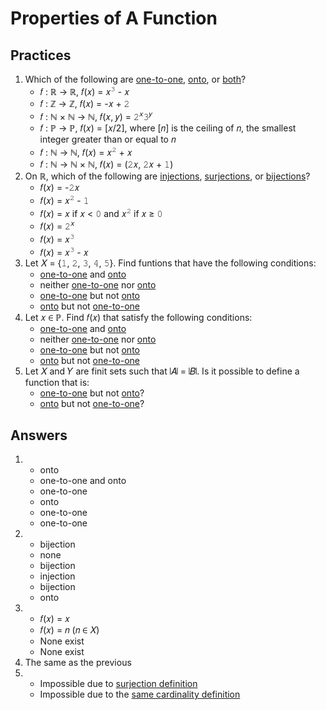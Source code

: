 # Properties of A Function

## Practices

1. Which of the following are [one-to-one](injective.md#definition), [onto](surjective.md#definition), or [both](bijective.md#definition)?
   - &#x1D453; : &#x211D; &#x2192; &#x211D;, &#x1D453;(&#x1D465;) = &#x1D465;<sup>&#x1D7F9;</sup> - &#x1D465;
   - &#x1D453; : &#x2124; &#x2192; &#x2124;, &#x1D453;(&#x1D465;) = -&#x1D465; + &#x1D7F8;
   - &#x1D453; : &#x2115; &#x00D7; &#x2115; &#x2192; &#x2115;, &#x1D453;(&#x1D465;, &#x1D466;) = &#x1D7F8;<sup>&#x1D465;</sup>&#x1D7F9;<sup>&#x1D466;</sup>
   - &#x1D453; : &#x2119; &#x2192; &#x2119;, &#x1D453;(&#x1D465;) = [&#x1D465;/2], where [&#x1D45B;] is the ceiling of &#x1D45B;, the smallest integer greater than or equal to &#x1D45B;
   - &#x1D453; : &#x2115; &#x2192; &#x2115;, &#x1D453;(&#x1D465;) = &#x1D465;<sup>&#x1D7F8;</sup> + &#x1D465;
   - &#x1D453; : &#x2115; &#x2192; &#x2115; &#x00D7; &#x2115;, &#x1D453;(&#x1D465;) = (&#x1D7F8;&#x1D465;, &#x1D7F8;&#x1D465; + &#x1D7F7;)
1. On &#x211D;, which of the following are [injections](injective.md#definition), [surjections](surjective.md#definition), or [bijections](bijective.md#definition)?
   - &#x1D453;(&#x1D465;) = -&#x1D7F8;&#x1D465;
   - &#x1D453;(&#x1D465;) = &#x1D465;<sup>&#x1D7F8;</sup> - &#x1D7F7;
   - &#x1D453;(&#x1D465;) = &#x1D465; if &#x1D465; < &#x1D7F6; and &#x1D465;<sup>&#x1D7F8;</sup> if &#x1D465; &#x2265; &#x1D7F6;
   - &#x1D453;(&#x1D465;) = &#x1D7F8;<sup>&#x1D465;</sup>
   - &#x1D453;(&#x1D465;) = &#x1D465;<sup>&#x1D7F9;</sup>
   - &#x1D453;(&#x1D465;) = &#x1D465;<sup>&#x1D7F9;</sup> - &#x1D465;
1. Let &#x1D44B; = {&#x1D7F7;, &#x1D7F8;, &#x1D7F9;, &#x1D7FA;, &#x1D7FB;}. Find funtions that have the following conditions:
   - [one-to-one](injective.md#definition) and [onto](surjective.md#definition)
   - neither [one-to-one](injective.md#definition) nor [onto](surjective.md#definition)
   - [one-to-one](injective.md#definition) but not [onto](surjective.md#definition)
   - [onto](surjective.md#definition) but not [one-to-one](injective.md#definition)
1. Let &#x1D465; &#x2208; &#x2119;. Find &#x1D453;(&#x1D465;) that satisfy the following conditions:
   - [one-to-one](injective.md#definition) and [onto](surjective.md#definition)
   - neither [one-to-one](injective.md#definition) nor [onto](surjective.md#definition)
   - [one-to-one](injective.md#definition) but not [onto](surjective.md#definition)
   - [onto](surjective.md#definition) but not [one-to-one](injective.md#definition)
1. Let &#x1D44B; and &#x1D44C; are finit sets such that &#x2758;&#x1D434;&#x2758; = &#x2758;&#x1D435;&#x2758;. Is it possible to define a function that is:
   - [one-to-one](injective.md#definition) but not [onto](surjective.md#definition)?
   - [onto](surjective.md#definition) but not [one-to-one](injective.md#definition)?


## Answers

1. 
   - onto
   - one-to-one and onto
   - one-to-one
   - onto
   - one-to-one
   - one-to-one
1. 
   - bijection
   - none
   - bijection
   - injection
   - bijection
   - onto
1. 
   - &#x1D453;(&#x1D465;) = &#x1D465;
   - &#x1D453;(&#x1D465;) = &#x1D45B; (&#x1D45B; &#x2208; &#x1D44B;)
   - None exist
   - None exist
1. The same as the previous
1.  
   - Impossible due to [surjection definition](surjective.md#definition)
   - Impossible due to the [same cardinality definition](set/same-cardinality.md#definition)

   